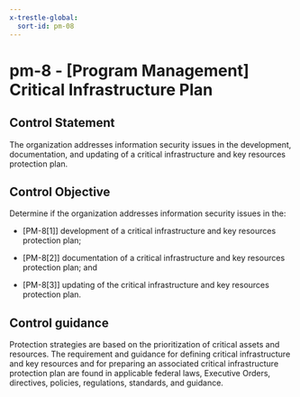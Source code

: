 ```yaml
---
x-trestle-global:
  sort-id: pm-08
---
```


# pm-8 - \[Program Management\] Critical Infrastructure Plan

## Control Statement

The organization addresses information security issues in the development, documentation, and updating of a critical infrastructure and key resources protection plan.

## Control Objective

Determine if the organization addresses information security issues in the:

- \[PM-8[1]\] development of a critical infrastructure and key resources protection plan;

- \[PM-8[2]\] documentation of a critical infrastructure and key resources protection plan; and

- \[PM-8[3]\] updating of the critical infrastructure and key resources protection plan.

## Control guidance

Protection strategies are based on the prioritization of critical assets and resources. The requirement and guidance for defining critical infrastructure and key resources and for preparing an associated critical infrastructure protection plan are found in applicable federal laws, Executive Orders, directives, policies, regulations, standards, and guidance.
